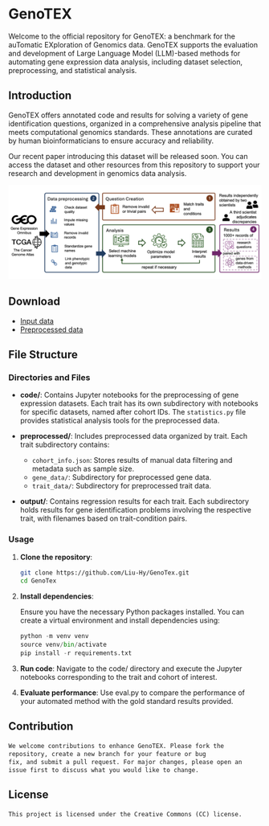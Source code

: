 # GenoTEX

Welcome to the official repository for GenoTEX: a benchmark for the auTomatic EXploration of Genomics data. GenoTEX supports the evaluation and development of Large Language Model (LLM)-based methods for automating gene expression data analysis, including dataset selection, preprocessing, and statistical analysis.

## Introduction

GenoTEX offers annotated code and results for solving a variety of gene identification questions, organized in a comprehensive analysis pipeline that meets computational genomics standards. These annotations are curated by human bioinformaticians to ensure accuracy and reliability.

Our recent paper introducing this dataset will be released soon. You can access the dataset and other resources from this repository to support your research and development in genomics data analysis.

<img src="imgs/benchmark_curation.jpg" alt="Data Icon" width="1000">

## Download

- [Input data](https://drive.google.com/drive/folders/1c45TUp5f8nkRbFa7LIIOJv2foN6yBX6c)
- [Preprocessed data](https://drive.google.com/drive/folders/1T-ot3wwVHaAB1NiTesua-Tyqp8CXn7uQ)

## File Structure

### Directories and Files

- **code/**: Contains Jupyter notebooks for the preprocessing of gene expression datasets. Each trait has its own subdirectory with notebooks for specific datasets, named after cohort IDs. The `statistics.py` file provides statistical analysis tools for the preprocessed data.
  
- **preprocessed/**: Includes preprocessed data organized by trait. Each trait subdirectory contains:
  - `cohort_info.json`: Stores results of manual data filtering and metadata such as sample size.
  - `gene_data/`: Subdirectory for preprocessed gene data.
  - `trait_data/`: Subdirectory for preprocessed trait data.

- **output/**: Contains regression results for each trait. Each subdirectory holds results for gene identification problems involving the respective trait, with filenames based on trait-condition pairs.


### Usage

1. **Clone the repository**:
   ```sh
   git clone https://github.com/Liu-Hy/GenoTex.git
   cd GenoTex
2. **Install dependencies**:
   
   Ensure you have the necessary Python packages installed. You can create a virtual environment and install dependencies using:
    ```Python
    python -m venv venv
    source venv/bin/activate 
    pip install -r requirements.txt
    ```

3. **Run code**:
    Navigate to the code/ directory and execute the Jupyter notebooks corresponding to the trait and cohort of interest.

4. **Evaluate performance**:
    Use eval.py to compare the performance of your automated method with the gold standard results provided.

## Contribution
    We welcome contributions to enhance GenoTEX. Please fork the repository, create a new branch for your feature or bug 
    fix, and submit a pull request. For major changes, please open an issue first to discuss what you would like to change.

## License
    This project is licensed under the Creative Commons (CC) license.